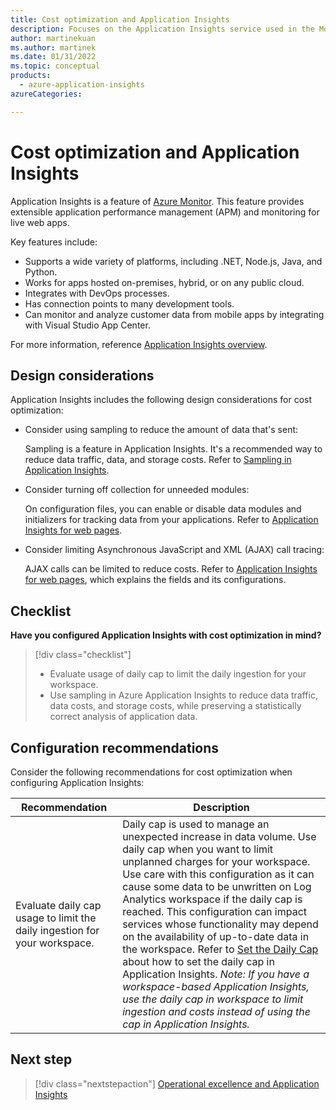 ```yaml
---
title: Cost optimization and Application Insights
description: Focuses on the Application Insights service used in the Monitoring solution to provide best-practice, design, and configuration recommendations related to Cost optimization.
author: martinekuan
ms.author: martinek
ms.date: 01/31/2022
ms.topic: conceptual
products:
  - azure-application-insights
azureCategories:

---
```


# Cost optimization and Application Insights

Application Insights is a feature of [Azure Monitor](/azure/azure-monitor/overview). This feature provides extensible application performance management (APM) and monitoring for live web apps.

Key features include:

- Supports a wide variety of platforms, including .NET, Node.js, Java, and Python.
- Works for apps hosted on-premises, hybrid, or on any public cloud.
- Integrates with DevOps processes.
- Has connection points to many development tools.
- Can monitor and analyze customer data from mobile apps by integrating with Visual Studio App Center.

For more information, reference [Application Insights overview](/azure/azure-monitor/app/app-insights-overview).

## Design considerations

Application Insights includes the following design considerations for cost optimization:

- Consider using sampling to reduce the amount of data that's sent:

  Sampling is a feature in Application Insights. It's a recommended way to reduce data traffic, data, and storage costs. Refer to [Sampling in Application Insights](/azure/azure-monitor/app/sampling).

- Consider turning off collection for unneeded modules:

  On configuration files, you can enable or disable data modules and initializers for tracking data from your applications. Refer to [Application Insights for web pages](/azure/azure-monitor/app/javascript#configuration).

- Consider limiting Asynchronous JavaScript and XML (AJAX) call tracing:

  AJAX calls can be limited to reduce costs. Refer to [Application Insights for web pages](/azure/azure-monitor/app/javascript#configuration), which explains the fields and its configurations.

## Checklist

**Have you configured Application Insights with cost optimization in mind?**

> [!div class="checklist"]
> - Evaluate usage of daily cap to limit the daily ingestion for your workspace.
> - Use sampling in Azure Application Insights to reduce data traffic, data costs, and storage costs, while preserving a statistically correct analysis of application data.

## Configuration recommendations

Consider the following recommendations for cost optimization when configuring Application Insights:

|Recommendation|Description|
|--------------|-----------|
|Evaluate daily cap usage to limit the daily ingestion for your workspace.|Daily cap is used to manage an unexpected increase in data volume. Use daily cap when you want to limit unplanned charges for your workspace. Use care with this configuration as it can cause some data to be unwritten on Log Analytics workspace if the daily cap is reached. This configuration can impact services whose functionality may depend on the availability of up-to-date data in the workspace. Refer to [Set the Daily Cap](/azure/azure-monitor/app/pricing#set-the-daily-cap) about how to set the daily cap in Application Insights. *Note: If you have a workspace-based Application Insights, use the daily cap in workspace to limit ingestion and costs instead of using the cap in Application Insights.*|

## Next step

> [!div class="nextstepaction"]
> [Operational excellence and Application Insights](operational-excellence.md)
